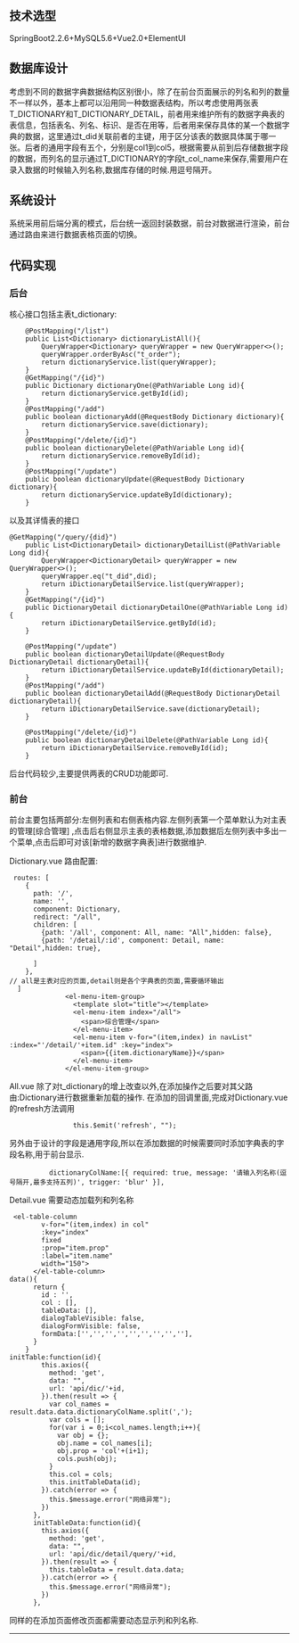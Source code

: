 ## 技术选型

SpringBoot2.2.6+MySQL5.6+Vue2.0+ElementUI

## 数据库设计

考虑到不同的数据字典数据结构区别很小，除了在前台页面展示的列名和列的数量不一样以外，基本上都可以沿用同一种数据表结构，所以考虑使用两张表T_DICTIONARY和T_DICTIONARY_DETAIL，前者用来维护所有的数据字典表的表信息，包括表名、列名、标识、是否在用等，后者用来保存具体的某一个数据字典的数据，这里通过t_did关联前者的主键，用于区分该表的数据具体属于哪一张。后者的通用字段有五个，分别是col1到col5，根据需要从前到后存储数据字段的数据，而列名的显示通过T_DICTIONARY的字段t_col_name来保存,需要用户在录入数据的时候输入列名称,数据库存储的时候.用逗号隔开。

## 系统设计

系统采用前后端分离的模式，后台统一返回封装数据，前台对数据进行渲染，前台通过路由来进行数据表格页面的切换。

## 代码实现

### 后台

核心接口包括主表t_dictionary:

```
    @PostMapping("/list")
    public List<Dictionary> dictionaryListAll(){
        QueryWrapper<Dictionary> queryWrapper = new QueryWrapper<>();
        queryWrapper.orderByAsc("t_order");
        return dictionaryService.list(queryWrapper);
    }
    @GetMapping("/{id}")
    public Dictionary dictionaryOne(@PathVariable Long id){
        return dictionaryService.getById(id);
    }
    @PostMapping("/add")
    public boolean dictionaryAdd(@RequestBody Dictionary dictionary){
        return dictionaryService.save(dictionary);
    }
    @PostMapping("/delete/{id}")
    public boolean dictionaryDelete(@PathVariable Long id){
        return dictionaryService.removeById(id);
    }
    @PostMapping("/update")
    public boolean dictionaryUpdate(@RequestBody Dictionary dictionary){
        return dictionaryService.updateById(dictionary);
    }
```

以及其详情表的接口

```
@GetMapping("/query/{did}")
    public List<DictionaryDetail> dictionaryDetailList(@PathVariable Long did){
        QueryWrapper<DictionaryDetail> queryWrapper = new QueryWrapper<>();
        queryWrapper.eq("t_did",did);
        return iDictionaryDetailService.list(queryWrapper);
    }
    @GetMapping("/{id}")
    public DictionaryDetail dictionaryDetailOne(@PathVariable Long id){
        return iDictionaryDetailService.getById(id);
    }

    @PostMapping("/update")
    public boolean dictionaryDetailUpdate(@RequestBody DictionaryDetail dictionaryDetail){
        return iDictionaryDetailService.updateById(dictionaryDetail);
    }
    @PostMapping("/add")
    public boolean dictionaryDetailAdd(@RequestBody DictionaryDetail dictionaryDetail){
        return iDictionaryDetailService.save(dictionaryDetail);
    }

    @PostMapping("/delete/{id}")
    public boolean dictionaryDetailDelete(@PathVariable Long id){
        return iDictionaryDetailService.removeById(id);
    }
```

后台代码较少,主要提供两表的CRUD功能即可.

### 前台

前台主要包括两部分:左侧列表和右侧表格内容.左侧列表第一个菜单默认为对主表的管理[综合管理]
,点击后右侧显示主表的表格数据,添加数据后左侧列表中多出一个菜单,点击后即可对该[新增的数据字典表]进行数据维护.

Dictionary.vue 路由配置:

```
 routes: [
    {
      path: '/',
      name: '',
      component: Dictionary,
      redirect: "/all",
      children: [
        {path: '/all', component: All, name: "All",hidden: false},
        {path: '/detail/:id', component: Detail, name: "Detail",hidden: true},

      ]
    },
// all是主表对应的页面,detail则是各个字典表的页面,需要循环输出
  ]
              <el-menu-item-group>
                <template slot="title"></template>
                <el-menu-item index="/all">
                  <span>综合管理</span>
                </el-menu-item>
                <el-menu-item v-for="(item,index) in navList" :index="'/detail/'+item.id" :key="index">
                  <span>{{item.dictionaryName}}</span>
                </el-menu-item>
              </el-menu-item-group>
```

All.vue 除了对t_dictionary的增上改查以外,在添加操作之后要对其父路由:Dictionary进行数据重新加载的操作.
在添加的回调里面,完成对Dictionary.vue的refresh方法调用

```
                this.$emit('refresh', "");
```

另外由于设计的字段是通用字段,所以在添加数据的时候需要同时添加字典表的字段名称,用于前台显示.

```
          dictionaryColName:[{ required: true, message: '请输入列名称(逗号隔开,最多支持五列)', trigger: 'blur' }],
```

Detail.vue 需要动态加载列和列名称

```
 <el-table-column
        v-for="(item,index) in col"
        :key="index"
        fixed
        :prop="item.prop"
        :label="item.name"
        width="150">
      </el-table-column>
data(){
      return {
        id : '',
        col : [],
        tableData: [],
        dialogTableVisible: false,
        dialogFormVisible: false,
        formData:['','','','','','','','',''],
      }
    }
initTable:function(id){
        this.axios({
          method: 'get',
          data: "",
          url: 'api/dic/'+id,
        }).then(result => {
          var col_names = result.data.data.dictionaryColName.split(',');
          var cols = [];
          for(var i = 0;i<col_names.length;i++){
            var obj = {};
            obj.name = col_names[i];
            obj.prop = 'col'+(i+1);
            cols.push(obj);
          }
          this.col = cols;
          this.initTableData(id);
        }).catch(error => {
          this.$message.error("网络异常");
        })
      },
      initTableData:function(id){
        this.axios({
          method: 'get',
          data: "",
          url: 'api/dic/detail/query/'+id,
        }).then(result => {
          this.tableData = result.data.data;
        }).catch(error => {
          this.$message.error("网络异常");
        })
      },
```

同样的在添加页面修改页面都需要动态显示列和列名称.

---

